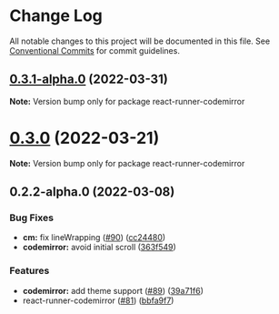 # Change Log

All notable changes to this project will be documented in this file.
See [Conventional Commits](https://conventionalcommits.org) for commit guidelines.

## [0.3.1-alpha.0](https://github.com/nihgwu/react-runner/compare/react-runner-codemirror@0.3.0...react-runner-codemirror@0.3.1-alpha.0) (2022-03-31)

**Note:** Version bump only for package react-runner-codemirror

# [0.3.0](https://github.com/nihgwu/react-runner/compare/react-runner-codemirror@0.2.2-alpha.0...react-runner-codemirror@0.3.0) (2022-03-21)

**Note:** Version bump only for package react-runner-codemirror

## 0.2.2-alpha.0 (2022-03-08)

### Bug Fixes

- **cm:** fix lineWrapping ([#90](https://github.com/nihgwu/react-runner/issues/90)) ([cc24480](https://github.com/nihgwu/react-runner/commit/cc244800dc10ef0cad5d615f2ce092f5e76f7fc8))
- **codemirror:** avoid initial scroll ([363f549](https://github.com/nihgwu/react-runner/commit/363f549f2de306eda01bb04b3fc19d6e17da0a47))

### Features

- **codemirror:** add theme support ([#89](https://github.com/nihgwu/react-runner/issues/89)) ([39a71f6](https://github.com/nihgwu/react-runner/commit/39a71f63ff9f2130fb3830136954e46de0fc40d4))
- react-runner-codemirror ([#81](https://github.com/nihgwu/react-runner/issues/81)) ([bbfa9f7](https://github.com/nihgwu/react-runner/commit/bbfa9f740472a58547ede428516e79bb3590bf90))
